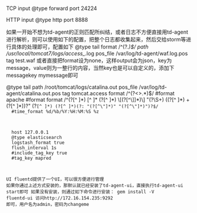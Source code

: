 #
TCP input
<source> @type forward port 24224 </source>

HTTP input
<source> @type http port 8888 </source>


如果一开始不想为td-agent的正则匹配所纠结，或者日志不方便直接用td-agent进行解析，则可以使用如下的配置，把整个日志都收集起来，然后交给storm等进行具体的处理即可，配置如下
<source>
@type tail
format /^(?<all>.*)$/ path /usr/local/tomcat7/logs/access_*.log pos_file /var/log/td-agent/waf.log.pos tag test.waf </source> 或者直接把format设为none，这样output会为json，key为message，value则为一整行的内容，当然key也是可以自定义的，添加下messagekey mymessage即可


<source>
  @type tail
  path /root/tomcat/logs/catalina.out
  pos_file /var/log/td-agent/catalina.out.pos
  tag tomcat.access
  format /^(?<>.*)$/
  #format apache
  #format format /^(?<host>[^ ]*) [^ ]* (?<user>[^ ]*) \[(?<time>[^\]]*)\] "(?<method>\S+) ((?<path>[^ ]*) +(?<http>[^ ]*))?" (?<code>[^ ]*) (?<size>[^ ]*)(?: "(?<referer>[^\"]*)" "(?<agent>[^\"]*)")?$/
  #time_format %d/%b/%Y:%H:%M:%S %z
</source>

<match tomcat.access>
  host 127.0.0.1
  @type elasticsearch
  logstash_format true
  flush_interval 1s
  #include_tag_key true
  #tag_key mapred
</match>


UI
fluentd提供了一个UI，可以很方便进行管理
如果你通过上述方式安装的，那默认就已经安装了td-agent-ui，直接执行td-agent-ui start即可
如果没有安装，则通过如下命令进行安装： gem install -V fluentd-ui 访问http://172.16.154.235:9292 即可，用户名为admin，密码为changeme
